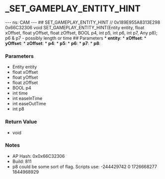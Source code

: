 # _SET_GAMEPLAY_ENTITY_HINT

--- ns: CAM --- ## SET_GAMEPLAY_ENTITY_HINT  // 0x189E955A8313E298 0x66C32306 void SET_GAMEPLAY_ENTITY_HINT(Entity entity, float xOffset, float yOffset, float zOffset, BOOL p4, int p5, int p6, int p7, Any p8);  p6 & p7 - possibly length or time  ## Parameters * **entity**: * **xOffset**: * **yOffset**: * **zOffset**: * **p4**: * **p5**: * **p6**: * **p7**: * **p8**:

### Parameters
* Entity entity
* float xOffset
* float yOffset
* float zOffset
* BOOL p4
* int time
* int easeInTime
* int easeOutTime
* int p8

### Return Value
* void

### Notes
* AP Hash: 0x0x66C32306
* Build: 811
* p8 could be some sort of flag. Scripts use:
-244429742
0
1726668277
1844968929

